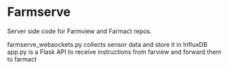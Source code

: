 # Farmserve

Server side code for Farmview and Farmact repos.

farmserve_websockets.py collects sensor data and store it in InfluxDB
app.py is a Flask API to receive instructions from farview and forward them to farmact
